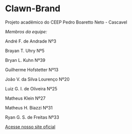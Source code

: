 # Clawn-Brand
Projeto acadêmico do CEEP Pedro Boaretto Neto - Cascavel

*Membros da equipe:*

André F. de Andrade Nº3

Brayan T. Uhry Nº5

Bryan L. Kuhn Nº39

Guilherme Hofstetter Nº13

João V. da Silva Lourenço Nº20

Luiz G. I. de Oliveira Nº25

Matheus Klein Nº27

Matheus H. Biazzi Nº31

Ryan G. S. de Freitas Nº33

<a href="https://matheusbiazzi.github.io/Claw-Brand/Claw-Brand/index.html" target="_blank" rel="external">Acesse nosso site oficial<a>

